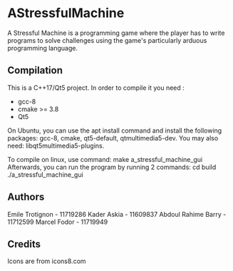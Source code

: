 # AStressfulMachine

A Stressful Machine is a programming game where the player has to write programs to solve challenges using the game's particularly arduous programming language.

## Compilation

This is a C++17/Qt5 project.
In order to compile it you need :
  - gcc-8
  - cmake >= 3.8
  - Qt5

On Ubuntu, you can use the apt install command and install the following packages: gcc-8, cmake, qt5-default, qtmultimedia5-dev.
You may also need: libqt5multimedia5-plugins.

To compile on linux, use command: make a_stressful_machine_gui
Afterwards, you can run the program by running 2 commands: 
cd build
./a_stressful_machine_gui

## Authors
Emile Trotignon - 11719286
Kader Askia - 11609837
Abdoul Rahime Barry - 11712599
Marcel Fodor - 11719949

## Credits
Icons are from icons8.com
